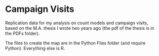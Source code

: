# Campaign Visits
Replication data for my analysis on count models and campaign visits, based on the M.A. thesis I wrote two years ago (the pdf of the thesis is in the PDFs folder).

The files to create the map are in the Python Files folder (and require Python). Everything else is R.
